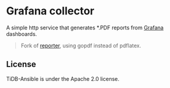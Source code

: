 # Grafana collector

A simple http service that generates *.PDF reports from [Grafana](http://grafana.org/) dashboards.

> Fork of [reporter](https://github.com/IzakMarais/reporter), using gopdf instead of pdflatex.

## License
TiDB-Ansible is under the Apache 2.0 license. 
